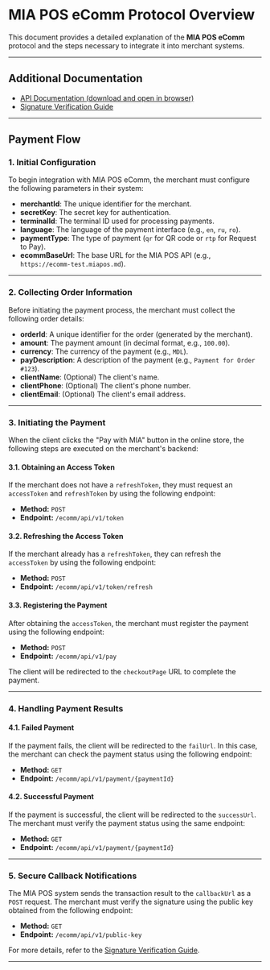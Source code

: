 # MIA POS eComm Protocol Overview

This document provides a detailed explanation of the **MIA POS eComm** protocol and the steps necessary to integrate it into merchant systems.

---

## Additional Documentation

- [API Documentation (download and open in browser)](../mia-ecomm-api_v0.0.1.html)
- [Signature Verification Guide](./signature-verification.md)

---

## Payment Flow

### **1. Initial Configuration**

To begin integration with MIA POS eComm, the merchant must configure the following parameters in their system:

- **merchantId**: The unique identifier for the merchant.
- **secretKey**: The secret key for authentication.
- **terminalId**: The terminal ID used for processing payments.
- **language**: The language of the payment interface (e.g., `en`, `ru`, `ro`).
- **paymentType**: The type of payment (`qr` for QR code or `rtp` for Request to Pay).
- **ecommBaseUrl**: The base URL for the MIA POS API (e.g., `https://ecomm-test.miapos.md`).

---

### **2. Collecting Order Information**

Before initiating the payment process, the merchant must collect the following order details:

- **orderId**: A unique identifier for the order (generated by the merchant).
- **amount**: The payment amount (in decimal format, e.g., `100.00`).
- **currency**: The currency of the payment (e.g., `MDL`).
- **payDescription**: A description of the payment (e.g., `Payment for Order #123`).
- **clientName**: (Optional) The client's name.
- **clientPhone**: (Optional) The client's phone number.
- **clientEmail**: (Optional) The client's email address.

---

### **3. Initiating the Payment**

When the client clicks the "Pay with MIA" button in the online store, the following steps are executed on the merchant's backend:

#### **3.1. Obtaining an Access Token**

If the merchant does not have a `refreshToken`, they must request an `accessToken` and `refreshToken` by using the following endpoint:

- **Method:** `POST`
- **Endpoint:** `/ecomm/api/v1/token`

#### **3.2. Refreshing the Access Token**

If the merchant already has a `refreshToken`, they can refresh the `accessToken` by using the following endpoint:

- **Method:** `POST`
- **Endpoint:** `/ecomm/api/v1/token/refresh`

#### **3.3. Registering the Payment**

After obtaining the `accessToken`, the merchant must register the payment using the following endpoint:

- **Method:** `POST`
- **Endpoint:** `/ecomm/api/v1/pay`

The client will be redirected to the `checkoutPage` URL to complete the payment.

---

### **4. Handling Payment Results**

#### **4.1. Failed Payment**

If the payment fails, the client will be redirected to the `failUrl`. In this case, the merchant can check the payment status using the following endpoint:

- **Method:** `GET`
- **Endpoint:** `/ecomm/api/v1/payment/{paymentId}`

#### **4.2. Successful Payment**

If the payment is successful, the client will be redirected to the `successUrl`. The merchant must verify the payment status using the same endpoint:

- **Method:** `GET`
- **Endpoint:** `/ecomm/api/v1/payment/{paymentId}`

---

### **5. Secure Callback Notifications**

The MIA POS system sends the transaction result to the `callbackUrl` as a `POST` request. The merchant must verify the signature using the public key obtained from the following endpoint:

- **Method:** `GET`
- **Endpoint:** `/ecomm/api/v1/public-key`

For more details, refer to the [Signature Verification Guide](./signature-verification.md).

---

